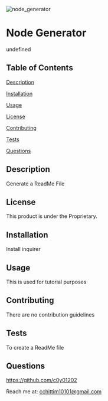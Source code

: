 ![node_generator](https://user-images.githubusercontent.com/97765679/161163503-11925bd6-4118-4d48-9b8a-c7c710f97a77.png)
# Node Generator

undefined

## Table of Contents

[Description](#description)

[Installation](#installation)

[Usage](#usage)

[License](#license)

[Contributing](#contributing)

[Tests](#tests)

[Questions](#questions)

## Description

Generate a ReadMe File

## License

This product is under the Proprietary.

## Installation

Install inquirer

## Usage

This is used for tutorial purposes

## Contributing

There are no contribution guidelines

## Tests

To create a ReadMe file

## Questions

https://github.com/c0y01202

Reach me at: cchittim10101@gmail.com
